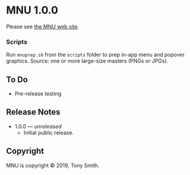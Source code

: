 # MNU 1.0.0 #

Please see [the MNU web site](https://smittytone.github.io/mnu/index.html).

### Scripts ###

Run `mnuprep.sh` from the `scripts` folder to prep in-app menu and popover graphics. Source: one or more large-size masters (PNGs or JPGs).

## To Do ##

- Pre-release testing

## Release Notes ##

- 1.0.0 &mdash; *unreleased*
    - Initial public release.

## Copyright ##

MNU is copyright &copy; 2019, Tony Smith.
